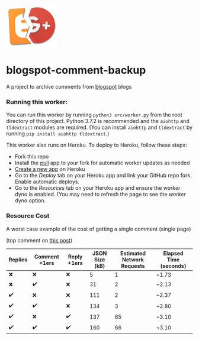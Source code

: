 ![logo](logo.png)
# blogspot-comment-backup
A project to archive comments from [blogspot](https://www.blogger.com/) blogs

### Running this worker:
You can run this worker by running `python3 src/worker.py` from the root directory of this project. Python 3.7.2 is recommended and the `aiohttp` and `tldextract` modules are required. (You can install `aiohttp` and `tldextract` by running `pip install aiohttp tldextract`.)

This worker also runs on Heroku. To deploy to Heroku, follow these steps:
- Fork this repo
- Install the [pull](https://github.com/apps/pull) app to your fork for automatic worker updates as needed
- [Create a new app](https://dashboard.heroku.com/new-app) on Heroku
- Go to the *Deploy* tab on your Heroku app and link your GitHub repo fork. Enable automatic deploys.
- Go to the *Resources* tab on your Heroku app and ensure the *worker* dyno is enabled. (You may need to refresh the page to see the *worker* dyno option.

### Resource Cost
A worst case example of the cost of getting a single comment (single page)

(top comment on [this post](https://apis.google.com/u/0/_/widget/render/comments?first_party_property=BLOGGER&query=https://blogger.googleblog.com/2019/01/an-update-on-google-and-blogger.html))

Replies | Comment +1ers | Reply +1ers | JSON Size (kB) | Estimated Network Requests | Elapsed Time (seconds)
------- | ----------- | --------- | -------------- | -------------------------- | ------------
❌ | ❌ | ❌ | 5   | 1 | ~1.73
❌ | ✔️ | ❌ | 31  | 2 | ~2.13
✔️ | ❌ | ❌ | 111 | 2 | ~2.37
✔️ | ✔️ | ❌ | 134 | 3 | ~2.80
✔️ | ❌ | ✔️ | 137 | 65 | ~3.10
✔️ | ✔️ | ✔️ | 160 | 66 | ~3.10
